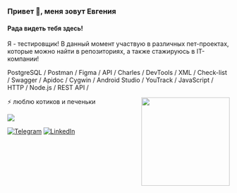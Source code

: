 ### Привет 👋, меня зовут Евгения
#### Рада видеть тебя здесь!
Я - тестировщик! В данный момент участвую в различных пет-проектах, которые можно найти в репозиториях, а также стажируюсь в IT-компании!

PostgreSQL / Postman / Figma / API / Charles / DevTools / XML / Check-list / Swagger / Apidoc / Cygwin / Android Studio / YouTrack / JavaScript  / HTTP / Node.js / REST API /

<img align='right' src='https://media.giphy.com/media/bcKmIWkUMCjVm/giphy.gif' width='200"'>

⚡ люблю котиков и печеньки 

![](https://komarev.com/ghpvc/?username=EvgeniyaKokareva)  

[![Telegram](https://img.shields.io/badge/-Telegram-090909?style=for-the-badge&logo=telegram&logoColor=27A0D9)](https://t.me/Zheka_chka)
[![LinkedIn](https://img.shields.io/badge/-LinkedIn-090909?style=for-the-badge&logo=linkedin&logoColor=007BB6)](https://www.linkedin.com/in/evgeniyakokareva)
